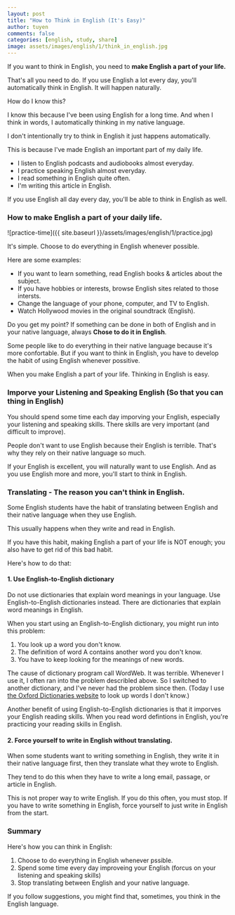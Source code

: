 ```yaml
---
layout: post
title: "How to Think in English (It's Easy)"
author: tuyen
comments: false
categories: [english, study, share]
image: assets/images/english/1/think_in_english.jpg
---
```


If you want to think in English, you need to **make English a part of your life.**

That's all you need to do. If you use English a lot every day, you'll automatically think in English. It will happen naturally.

How do I know this?

I know this because I've been using English for a long time. And when I think in words, I automatically thinking in my native language.

I don't intentionally try to think in English it just happens automatically.

This is because I've made English an important part of my daily life.

* I listen to English podcasts and audiobooks almost everyday.
* I practice speaking English almost everyday.
* I read something in English quite often.
* I'm writing this article in English.

If you use English all day every day, you'll be able to think in English as well.

### How to make English a part of your daily life.

![practice-time]({{ site.baseurl }}/assets/images/english/1/practice.jpg)

It's simple. Choose to do everything in English whenever possible.

Here are some examples:

* If you want to learn something, read English books & articles about the subject.
* If you have hobbies or interests, browse English sites related to those intersts.
* Change the language of your phone, computer, and TV to English.
* Watch Hollywood movies in the original soundtrack (English).

Do you get my point? If something can be done in both of English and in your native language, always **Chose to do it in English**.

Some people like to do everything in their native language because it's more confortable. But if you want to think in English, you have to develop the habit of using English whenever possitive.

When you make English a part of your life. Thinking in English is easy.

### Imporve your Listening and Speaking English (So that you can thing in English)

You should spend some time each day imporving your English, especially your listening and speaking skills. There skills are very important (and difficult to improve).

People don't want to use English because their English is terrible. That's why they rely on their native language so much.

If your English is excellent, you will naturally want to use English. And as you use English more and more, you'll start to think in English.

### Translating - The reason you can't think in English.

Some English students have the habit of translating between English and their native language when they use English.

This usually happens when they write and read in English.

If you have this habit, making English a part of your life is NOT enough; you also have to get rid of this bad habit.

Here's how to do that:

#### 1. Use English-to-English dictionary

Do not use dictionaries that explain word meanings in your language. Use English-to-English dictionaries instead. There are dictionaries that explain word meanings in English.

When you start using an English-to-English dictionary, you might run into this problem:

1. You look up a word you don't know.
2. The definition of word A contains another word you don't know.
3. You have to keep looking for the meanings of new words.

The cause of dictionary program call WordWeb. It was terrible. Whenever I use it, I often ran into the problem describled above. So I switched to another dictionary, and I've never had the problem since then. (Today I use [the Oxford Dictionaries website](https://en.oxforddictionaries.com/) to look up words I don't know.)

Another benefit of using English-to-English dictionaries is that it imporves your English reading skills. When you read word defintions in English, you're practicing your reading skills in English.

#### 2. Force yourself to write in English without translating.

When some students want to writing something in English, they write it in their native language first, then they translate what they wrote to English.

They tend to do this when they have to write a long email, passage, or article in English.

This is not proper way to write English. If you do this often, you must stop. If you have to write something in English, force yourself to just write in English from the start.

### Summary

Here's how you can think in English:

1. Choose to do everything in English whenever pssible.
2. Spend some time every day improveing your English (forcus on your listening and speaking skills)
3. Stop translating between English and your native language.

If you follow suggestions, you might find that, sometimes, you think in the English language.